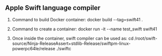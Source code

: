 Apple Swift language compiler
-----------------------------

1. Command to build Docker container:
   docker build --tag=swift41 .

2. Command to create a container:
   docker run -it --name test_swift swift41

3. Once inside the container, swift compiler can be used as:
   cd /root/swift-source/Ninja-ReleaseAssert+stdlib-Release/swiftpm-linux-powerpc64le/release
   ./swiftc
